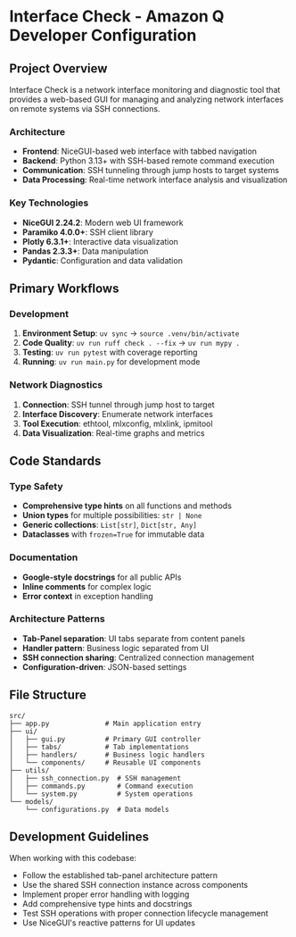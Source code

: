 # Interface Check - Amazon Q Developer Configuration

## Project Overview

Interface Check is a network interface monitoring and diagnostic tool that provides a web-based GUI for managing and analyzing network interfaces on remote systems via SSH connections.

### Architecture
- **Frontend**: NiceGUI-based web interface with tabbed navigation
- **Backend**: Python 3.13+ with SSH-based remote command execution
- **Communication**: SSH tunneling through jump hosts to target systems
- **Data Processing**: Real-time network interface analysis and visualization

### Key Technologies
- **NiceGUI 2.24.2**: Modern web UI framework
- **Paramiko 4.0.0+**: SSH client library
- **Plotly 6.3.1+**: Interactive data visualization
- **Pandas 2.3.3+**: Data manipulation
- **Pydantic**: Configuration and data validation

## Primary Workflows

### Development
1. **Environment Setup**: `uv sync` → `source .venv/bin/activate`
2. **Code Quality**: `uv run ruff check . --fix` → `uv run mypy .`
3. **Testing**: `uv run pytest` with coverage reporting
4. **Running**: `uv run main.py` for development mode

### Network Diagnostics
1. **Connection**: SSH tunnel through jump host to target
2. **Interface Discovery**: Enumerate network interfaces
3. **Tool Execution**: ethtool, mlxconfig, mlxlink, ipmitool
4. **Data Visualization**: Real-time graphs and metrics

## Code Standards

### Type Safety
- **Comprehensive type hints** on all functions and methods
- **Union types** for multiple possibilities: `str | None`
- **Generic collections**: `List[str]`, `Dict[str, Any]`
- **Dataclasses** with `frozen=True` for immutable data

### Documentation
- **Google-style docstrings** for all public APIs
- **Inline comments** for complex logic
- **Error context** in exception handling

### Architecture Patterns
- **Tab-Panel separation**: UI tabs separate from content panels
- **Handler pattern**: Business logic separated from UI
- **SSH connection sharing**: Centralized connection management
- **Configuration-driven**: JSON-based settings

## File Structure

```
src/
├── app.py              # Main application entry
├── ui/
│   ├── gui.py          # Primary GUI controller
│   ├── tabs/           # Tab implementations
│   ├── handlers/       # Business logic handlers
│   └── components/     # Reusable UI components
├── utils/
│   ├── ssh_connection.py  # SSH management
│   ├── commands.py        # Command execution
│   └── system.py          # System operations
└── models/
    └── configurations.py  # Data models
```

## Development Guidelines

When working with this codebase:
- Follow the established tab-panel architecture pattern
- Use the shared SSH connection instance across components
- Implement proper error handling with logging
- Add comprehensive type hints and docstrings
- Test SSH operations with proper connection lifecycle management
- Use NiceGUI's reactive patterns for UI updates